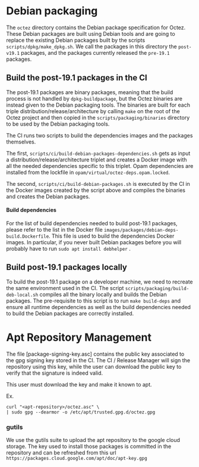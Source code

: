 # Debian packaging

The `octez` directory contains the Debian package specification for Octez.
These Debian packages are built using Debian tools and are going to replace the
existing Debian packages built by the scripts `scripts/dpkg/make_dpkg.sh`. We
call the packages in this directory the ``post-v19.1`` packages, and the
packages currently released the ``pre-19.1`` packages.

## Build the post-19.1 packages in the CI

The post-19.1 packages are binary packages, meaning that the build process is
not handled by `dpkg-buildpackage`, but the Octez binaries are instead given to
the Debian packaging tools. The binaries are built for each triple
distribution/release/architecture by calling `make` on the root of the Octez
project and then copied in the `scripts/packaging/binaries` directory to be
used by the Debian packaging tools.

The CI runs two scripts to build the dependencies images and the packages
themselves.

The first, `scripts/ci/build-debian-packages-dependencies.sh`
gets as input a distribution/release/architecture triplet and creates a Docker
image with all the needed dependencies specific to this triplet. Opam dependencies
are installed from the lockfile in `opam/virtual/octez-deps.opam.locked`.

The second, `scripts/ci/build-debian-packages.sh` is executed by
the CI in the Docker images created by the script above and compiles the
binaries and creates the Debian packages.

#### Build dependencies

For the list of build dependencies needed to build post-19.1 packages, please
refer to the list in the Docker file `images/packages/debian-deps-build.Dockerfile`. This file
is used to build the dependencies Docker images. In particular, if you never
built Debian packages before you will probably have to run `sudo apt install
debhelper` .

## Build post-19.1 packages locally

To build the post-19.1 package on a developer machine, we need to recreate the
same environment used in the CI. The script
`scripts/packaging/build-deb-local.sh` compiles all the binary locally and
builds the Debian packages. The pre-requisite to this script is to run `make
build-deps` and ensure all runtime dependencies as well as the build
dependencies needed to build the Debian packages are correctly installed.

# Apt Repository Management

The file [package-signing-key.asc] contains the public key associated to
the gpg signing key stored in the CI. The CI / Release Manager will
sign the repository using this key, while the user can download
the public key to verify that the signature is indeed valid.

This user must download the key and make it known to apt.

Ex.

    curl "<apt-repository>/octez.asc" \
    | sudo gpg --dearmor -o /etc/apt/trusted.gpg.d/octez.gpg


### gutils

We use the gutils suite to upload the apt repository to the
google cloud storage. The key used to install those packages
is committed in the repository and can be refreshed from this url
`https://packages.cloud.google.com/apt/doc/apt-key.gpg`
